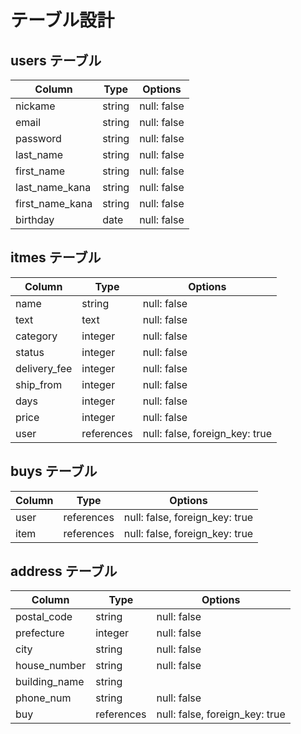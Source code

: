 # テーブル設計

## users テーブル

| Column          | Type     | Options     |
| --------------- | -------- | ----------- |
| nickame         | string   | null: false |
| email           | string   | null: false |
| password        | string   | null: false |
| last_name       | string   | null: false |
| first_name      | string   | null: false |
| last_name_kana  | string   | null: false |
| first_name_kana | string   | null: false |
| birthday        | date     | null: false |

## itmes テーブル

| Column       | Type       | Options                        |
| ------------ | ---------- | ------------------------------ |
| name         | string     | null: false                    |
| text         | text       | null: false                    |
| category     | integer    | null: false                    |
| status       | integer    | null: false                    |
| delivery_fee | integer    | null: false                    |
| ship_from    | integer    | null: false                    |
| days         | integer    | null: false                    |
| price        | integer    | null: false                    |
| user         | references | null: false, foreign_key: true |

## buys テーブル

| Column | Type       | Options                        |
| ------ | ---------- | ------------------------------ |
| user   | references | null: false, foreign_key: true |
| item   | references | null: false, foreign_key: true |

## address テーブル

| Column        | Type       | Options                        |
| ------------- | ---------- | ------------------------------ |
| postal_code   | string     | null: false                    |
| prefecture    | integer    | null: false                    |
| city          | string     | null: false                    |
| house_number  | string     | null: false                    |
| building_name | string     |                                |
| phone_num     | string     | null: false                    |
| buy           | references | null: false, foreign_key: true |


